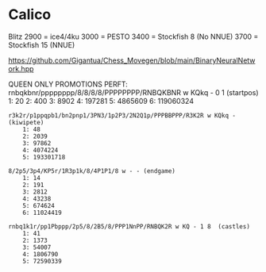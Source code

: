 # Calico

Blitz
2900 = ice4/4ku
3000 = PESTO
3400 = Stockfish 8 (No NNUE)
3700 = Stockfish 15 (NNUE)

https://github.com/Gigantua/Chess_Movegen/blob/main/BinaryNeuralNetwork.hpp

QUEEN ONLY PROMOTIONS PERFT:
    rnbqkbnr/pppppppp/8/8/8/8/PPPPPPPP/RNBQKBNR w KQkq - 0 1 (startpos)
        1: 20
        2: 400
        3: 8902
        4: 197281
        5: 4865609
        6: 119060324

    r3k2r/p1ppqpb1/bn2pnp1/3PN3/1p2P3/2N2Q1p/PPPBBPPP/R3K2R w KQkq - (kiwipete)
        1: 48
        2: 2039
        3: 97862
        4: 4074224
        5: 193301718

    8/2p5/3p4/KP5r/1R3p1k/8/4P1P1/8 w - - (endgame)
        1: 14
        2: 191
        3: 2812
        4: 43238
        5: 674624
        6: 11024419

    rnbq1k1r/pp1Pbppp/2p5/8/2B5/8/PPP1NnPP/RNBQK2R w KQ - 1 8  (castles)
        1: 41
        2: 1373
        3: 54007
        4: 1806790
        5: 72590339

